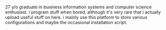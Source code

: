 27 y/o graduate in business information systems and computer science enthusiast.
i program stuff when bored, although it's very rare that i actually upload
useful stuff on here. i mainly use this platform to store various configurations
and maybe the occasional installation script.

